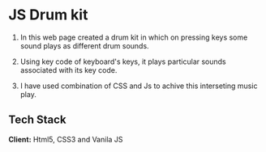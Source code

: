 
# JS Drum kit

1. In this web page created a drum kit in which on pressing keys some sound plays as different drum sounds.
2. Using key code of keyboard's keys, it plays particular sounds associated with its key code.

3. I have used combination of CSS and Js to achive this interseting music play.


## Tech Stack

**Client:** Html5, CSS3 and Vanila JS
